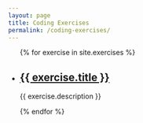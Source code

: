 ```yaml
---
layout: page
title: Coding Exercises
permalink: /coding-exercises/
---
```


<ul>
  {% for exercise in site.exercises %}
    <li>
      <h2><a href="{{ exercise.url | prepend: site.baseurl }}">{{ exercise.title }}</a></h2>
      <p>{{ exercise.description }}<p>
    </li>
  {% endfor %}
</ul>